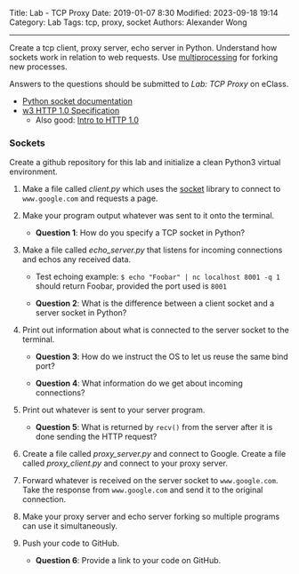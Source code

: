 Title: Lab - TCP Proxy
Date: 2019-01-07 8:30
Modified: 2023-09-18 19:14
Category: Lab
Tags: tcp, proxy, socket
Authors: Alexander Wong

----

Create a tcp client, proxy server, echo server in Python. Understand how sockets work in relation to web requests. Use [multiprocessing](https://docs.python.org/3.4/library/multiprocessing.html?highlight=process) for forking new processes.

Answers to the questions should be submitted to *Lab: TCP Proxy* on eClass.

* [Python socket documentation](https://docs.python.org/3/library/socket.html)
* [w3 HTTP 1.0 Specification](https://www.w3.org/Protocols/HTTP/1.0/spec.html)
    * Also good: [Intro to HTTP 1.0](https://tecfa.unige.ch/moo/book2/node93.html)

### Sockets

Create a github repository for this lab and initialize a clean Python3 virtual environment.

1. Make a file called *client.py* which uses the [socket](https://docs.python.org/3/library/socket.html) library to connect to `www.google.com` and requests a page.

2. Make your program output whatever was sent to it onto the terminal.

    * **Question 1**: How do you specify a TCP socket in Python?

3. Make a file called *echo_server.py* that listens for incoming connections and echos any received data.

    * Test echoing example: `$ echo "Foobar" | nc localhost 8001 -q 1` should return Foobar, provided the port used is `8001`

    * **Question 2**: What is the difference between a client socket and a server socket in Python?

4. Print out information about what is connected to the server socket to the terminal.

    * **Question 3**: How do we instruct the OS to let us reuse the same bind port?

    * **Question 4**: What information do we get about incoming connections?

5. Print out whatever is sent to your server program.

    * **Question 5**: What is returned by `recv()` from the server after it is done sending the HTTP request?

6. Create a file called *proxy_server.py* and connect to Google. Create a file called *proxy_client.py* and connect to your proxy server.

7. Forward whatever is received on the server socket to `www.google.com`. Take the response from `www.google.com` and send it to the original connection.

8. Make your proxy server and echo server forking so multiple programs can use it simultaneously.

9. Push your code to GitHub.

    * **Question 6**: Provide a link to your code on GitHub.
